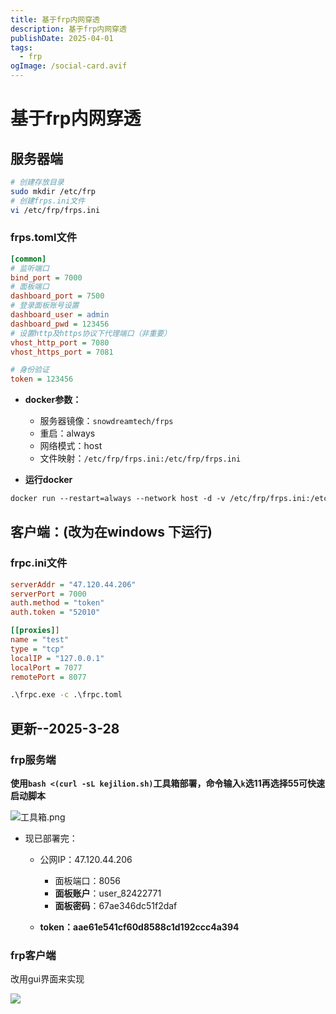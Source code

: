 ```yaml
---
title: 基于frp内网穿透
description: 基于frp内网穿透
publishDate: 2025-04-01
tags:
  - frp
ogImage: /social-card.avif
---
```

# 基于frp内网穿透

## 服务器端

```bash
# 创建存放目录
sudo mkdir /etc/frp
# 创建frps.ini文件
vi /etc/frp/frps.ini
```

### frps.toml文件

```ini
[common]
# 监听端口
bind_port = 7000
# 面板端口
dashboard_port = 7500
# 登录面板账号设置
dashboard_user = admin
dashboard_pwd = 123456
# 设置http及https协议下代理端口（非重要）
vhost_http_port = 7080
vhost_https_port = 7081

# 身份验证
token = 123456
```

* **docker参数：**

  * 服务器镜像：`snowdreamtech/frps`
  * 重启：always
  * 网络模式：host
  * 文件映射：`/etc/frp/frps.ini:/etc/frp/frps.ini`
* **运行docker**

```dockerfile
docker run --restart=always --network host -d -v /etc/frp/frps.ini:/etc/frp/frps.ini --name frps snowdreamtech/frps
```

## 客户端：(改为在windows 下运行)

### frpc.ini文件

```ini
serverAddr = "47.120.44.206"
serverPort = 7000
auth.method = "token"
auth.token = "52010"

[[proxies]]
name = "test"
type = "tcp"
localIP = "127.0.0.1"
localPort = 7077
remotePort = 8077
```

```cmd
.\frpc.exe -c .\frpc.toml
```

## 更新--2025-3-28

### frp服务端

**使用`bash <(curl -sL kejilion.sh)`工具箱部署，命令输入`k`选11再选择55可快速启动脚本**

![工具箱.png](https://cfimgbed.240723.xyz/file/1743521078365_1.png)

* 现已部署完：

  * 公网IP：47.120.44.206

    * 面板端口：8056
    * **面板账户**：user_82422771
    * **面板密码**：67ae346dc51f2daf
  * **token：aae61e541cf60d8588c1d192ccc4a394**

### frp客户端

改用gui界面来实现

![](/assets/images/snipaste_2025-03-30_12-16-16.jpg)
